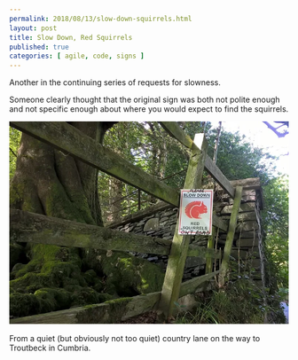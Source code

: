 ```yaml
---
permalink: 2018/08/13/slow-down-squirrels.html
layout: post
title: Slow Down, Red Squirrels
published: true
categories: [ agile, code, signs ]
---
```


Another in the continuing series of requests for slowness. 

Someone clearly thought that the original sign was both not polite enough and not
specific enough about where you would expect to find the squirrels. 

![please slow down](/img/posts/slow-down-red-squirrels/red-squirrels-ont-road.webp)

From a quiet (but obviously not too quiet) country lane on the way to Troutbeck in Cumbria.
